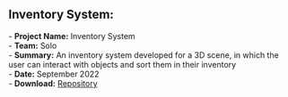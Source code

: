 <div>

  <h2>Inventory System:</h2>
  <p>- <b>Project Name:</b> Inventory System</a>
  <br>- <b>Team:</b> Solo
  <br>- <b>Summary:</b> An inventory system developed for a 3D scene, in which the user can interact with objects and sort them in their inventory
  <br>- <b>Date:</b> September 2022
  <br>- <b>Download:</b> <a href="https://github.com/Jacob-Daniels/Projects/tree/main/Downloads/Inventory-System-2022">Repository</a>
  </p>
  
</div>
